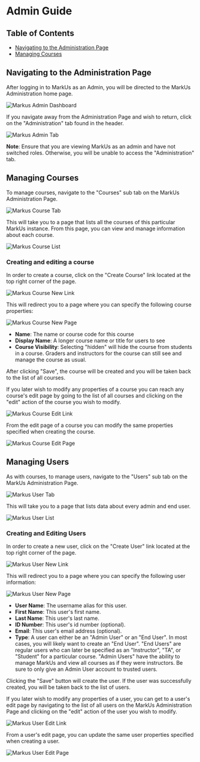# Admin Guide

## Table of Contents

- [Navigating to the Administration Page](#navigating-to-the-administration-page)
- [Managing Courses](#managing-courses)

## Navigating to the Administration Page

After logging in to MarkUs as an Admin, you will be directed to the MarkUs Administration home page.

![Markus Admin Dashboard](images/markus-admin-dashboard.png)

If you navigate away from the Administration Page and wish to return, click on the "Administration" tab found in the header.

![Markus Admin Tab](images/markus-admin-tab.png)

**Note**: Ensure that you are viewing MarkUs as an admin and have not switched roles. Otherwise, you will be unable to access the "Administration" tab.

## Managing Courses

To manage courses, navigate to the "Courses" sub tab on the MarkUs Administration Page.

![Markus Course Tab](images/markus-admin-course-tab.png)

This will take you to a page that lists all the courses of this particular MarkUs instance. From this page, you can view and manage information about each course.

![Markus Course List](images/markus-admin-course-list.png)

### Creating and editing a course

In order to create a course, click on the "Create Course" link located at the top right corner of the page.

![Markus Course New Link](images/markus-admin-course-new-link.png)

This will redirect you to a page where you can specify the following course properties:

![Markus Course New Page](images/markus-admin-course-new.png)

- **Name**: The name or course code for this course
- **Display Name**: A longer course name or title for users to see
- **Course Visibility**: Selecting "hidden" will hide the course from students in a course. Graders and instructors for the course can still see and manage the course as usual.

After clicking "Save", the course will be created and you will be taken back to the list of all courses.

If you later wish to modify any properties of a course you can reach any course's edit page by going to the list of all courses and clicking on the "edit" action of the course you wish to modify.

![Markus Course Edit Link](images/markus-admin-course-edit-link.png)

From the edit page of a course you can modify the same properties specified when creating the course.

![Markus Course Edit Page](images/markus-admin-course-edit.png)

## Managing Users

As with courses, to manage users, navigate to the "Users" sub tab on the MarkUs Administration Page.

![Markus User Tab](images/markus-admin-user-tab.png)

This will take you to a page that lists data about every admin and end user.

![Markus User List](images/markus-admin-users-list.png)

### Creating and Editing Users

In order to create a new user, click on the "Create User" link located at the top right corner of the page.

![Markus User New Link](images/markus-admin-user-new-link.png)

This will redirect you to a page where you can specify the following user information:

![Markus User New Page](images/markus-admin-user-new.png)

- **User Name**: The username alias for this user.
- **First Name**: This user's first name.
- **Last Name**: This user's last name.
- **ID Number**: This user's id number (optional).
- **Email**: This user's email address (optional).
- **Type**: A user can either be an "Admin User" or an "End User". In most cases, you will likely want to create an "End User". "End Users" are regular users who can later be specified as an "Instructor", "TA", or "Student" for a particular course. "Admin Users" have the ability to manage MarkUs and view all courses as if they were instructors. Be sure to only give an Admin User account to trusted users.

Clicking the "Save" button will create the user. If the user was successfully created, you will be taken back to the list of users.

If you later wish to modify any properties of a user, you can get to a user's edit page by navigating to the list of all users on the MarkUs Administration Page and clicking on the "edit" action of the user you wish to modify.

![Markus User Edit Link](images/markus-admin-user-edit-link.png)

From a user's edit page, you can update the same user properties specified when creating a user.

![Markus User Edit Page](images/markus-admin-user-edit.png)
